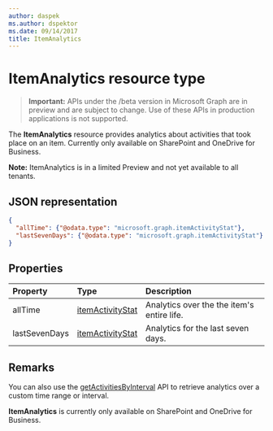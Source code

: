 ```yaml
---
author: daspek
ms.author: dspektor
ms.date: 09/14/2017
title: ItemAnalytics
---
```

# ItemAnalytics resource type

> **Important:** APIs under the /beta version in Microsoft Graph are in preview and are subject to change. Use of these APIs in production applications is not supported.

The **ItemAnalytics** resource provides analytics about activities that took place on an item.
Currently only available on SharePoint and OneDrive for Business.

**Note:** ItemAnalytics is in a limited Preview and not yet available to all tenants.

## JSON representation

<!-- {
  "blockType": "resource",
  "optionalProperties": [ ],
  "@type": "microsoft.graph.itemAnalytics",
  "@type.aka": "oneDrive.analytics"
}-->

```json
{
  "allTime": {"@odata.type": "microsoft.graph.itemActivityStat"},
  "lastSevenDays": {"@odata.type": "microsoft.graph.itemActivityStat"}
}
```

## Properties

| Property      | Type                 | Description
|:--------------|:---------------------|:--------------------------------------
| allTime       | [itemActivityStat][] | Analytics over the the item's entire life.
| lastSevenDays | [itemActivityStat][] | Analytics for the last seven days.

[itemActivityStat]: itemActivityStat.md

## Remarks

You can also use the [getActivitiesByInterval][] API to retrieve analytics over a custom time range or interval.

**ItemAnalytics** is currently only available on SharePoint and OneDrive for Business.

[getActivitiesByInterval]: ../api/itemActivity_getByInterval.md

<!-- {
  "type": "#page.annotation",
  "description": "The ItemAnalytics object provides analytics about activities that took place on an item.",
  "keywords": "activities,activity,action,analytics",
  "section": "documentation",
  "tocPath": "Resources/ItemAnalytics"
} -->
